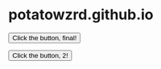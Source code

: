 # potatowzrd.github.io

<button type="button" onclick="clicked()">Click the button, final!</button>

<script>
function clicked() {
    ws.send('{\"type\":\"button\",\"client\":\"abrahma\"}'); 
};
</script>

<button type="button" onclick="clicked2()">Click the button, 2!</button>

<script>
function clicked2() {
    ws.send('{\"type\":\"button2\",\"client\":\"abrahma\"}'); 
};
</script>

<script>
    const ws = new WebSocket('wss://strainlessly-transfusive-ahmed.ngrok-free.dev');

    ws.addEventListener('open', () => 
        { console.log('Connected to WebSocket server'); ws.send('{\"type\":\"connect\",\"client\":\"client\"}'); });
    
    ws.addEventListener('jumped', () => 
        { console.log(data);});
</script>
